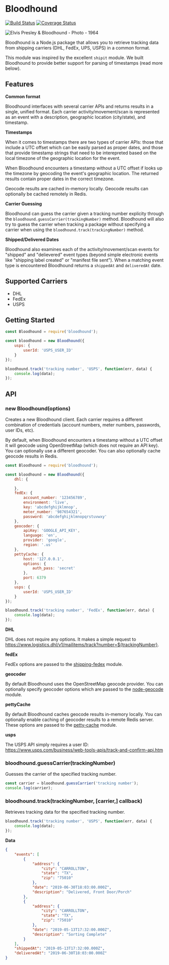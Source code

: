 # Bloodhound

[![Build Status](https://travis-ci.org/mediocre/bloodhound.svg?branch=master)](https://travis-ci.org/mediocre/bloodhound)
[![Coverage Status](https://coveralls.io/repos/github/mediocre/bloodhound/badge.svg)](https://coveralls.io/github/mediocre/bloodhound)

![Elvis Presley & Bloodhound - Photo - 1964](https://res.cloudinary.com/mediocre/image/upload/v1562632498/rpkudq0xpyysdty9nkzk.jpg)

Bloodhound is a Node.js package that allows you to retrieve tracking data from shipping carriers (DHL, FedEx, UPS, USPS) in a common format.

This module was inspired by the excellent `shipit` module. We built Bloodhound to provide better support for parsing of timestamps (read more below).

## Features

**Common format** 

Bloodhound interfaces with several carrier APIs and returns results in a single, unified format.
Each carrier activity/movement/scan is represented as an event with a description, geographic location (city/state), and timestamp.

**Timestamps**

When it comes to timestamps there are two types of carrier APIs: those that include a UTC offset which can be easily parsed as proper dates, and those that provide timestamp strings that need to be interepreted based on the local timezone of the geographic location for the event.

When Bloodhound encounters a timestamp without a UTC offset if looks up the timezone by geocoding the event's geographic location. The returned results contain proper dates in the correct timezone.

Geocode results are cached in-memory locally. Geocode results can optionally be cached remotely in Redis.

**Carrier Guessing**

Bloodhound can guess the carrier given a tracking number explicity through the `bloodhound.guessCarrier(trackingNumber)` method. Bloodhound will also try to guess the carrier when tracking a package without specifying a carrier when using the `bloodhound.track(trackingNumber)` method.

**Shipped/Delivered Dates**

Bloodhound also examines each of the activity/movement/scan events for "shipped" and "delievered" event types (beyond simple electronic events like "shipping label created" or "manifest file sent"). When a matching event type is encountered Bloodhound returns a `shippedAt` and `deliveredAt` date.

## Supported Carriers
- DHL
- FedEx
- USPS

## Getting Started

```javascript
const Bloodhound = require('bloodhound');

const bloodhound = new Bloodhound({
    usps: {
        userId: 'USPS_USER_ID'
    }
});

bloodhound.track('tracking number', 'USPS', function(err, data) {
    console.log(data);
});
```

## API

### new Bloodhound(options)

Creates a new Bloodhound client. Each carrier requires a different combination of credentials (account numbers, meter numbers, passwords, user IDs, etc).

By default, when Bloodhound encounters a timestamp without a UTC offset it will geocode using OpenStreetMap (which does not require an API key). You can optionally use a different geocoder. You can also optionally cache geocode results in Redis.

```javascript
const Bloodhound = require('bloodhound');

const bloodhound = new Bloodhound({
    dhl: {

    },
    fedEx: {
        account_number: '123456789',
        environment: 'live',
        key: 'abcdefghijklmnop',
        meter_number: '987654321',
        password: 'abcdefghijklmnopqrstuvwxy'
    },
    geocoder: {
        apiKey: 'GOOGLE_API_KEY',
        language: 'en',
        provider: 'google',
        region: '.us'
    },
    pettyCache: {
        host: '127.0.0.1',
        options: {
            auth_pass: 'secret'
        },
        port: 6379
    },
    usps: {
        userId: 'USPS_USER_ID'
    }
});

bloodhound.track('tracking number', 'FedEx', function(err, data) {
    console.log(data);
});
```

**DHL**

DHL does not require any options. It makes a simple request to https://www.logistics.dhl/v1/mailitems/track?number=${trackingNumber}.

**fedEx**

FedEx options are passed to the [shipping-fedex](https://www.npmjs.com/package/shipping-fedex) module.

**geocoder**

By default Bloodhound uses the OpenStreetMap geocode provider. You can optionally specify geocoder options which are passed to the [node-geocode](https://www.npmjs.com/package/node-geocoder) module.

**pettyCache**

By default Bloodhound caches geocode results in-memory locally. You can optionally enable caching of geocoder results to a remote Redis server. These options are passed to the [petty-cache](https://www.npmjs.com/package/petty-cache) module.

**usps**

The USPS API simply requires a user ID: https://www.usps.com/business/web-tools-apis/track-and-confirm-api.htm

### bloodhound.guessCarrier(trackingNumber)

Guesses the carrier of the specified tracking number.

```javascript
const carrier = bloodhound.guessCarrier('tracking number');
console.log(carrier);

```

### bloodhound.track(trackingNumber, [carrier,] callback)

Retrieves tracking data for the specified tracking number.

```javascript
bloodhound.track('tracking number', 'USPS', function(err, data) {
    console.log(data);
});
```

**Data**
```json
{
    "events": [
        {
            "address": {
                "city": "CARROLLTON", 
                "state": "TX", 
                "zip": "75010"
            },
            "date": "2019-06-30T18:03:00.000Z",
            "description": "Delivered, Front Door/Porch"
        },
        {
            "address": {
                "city": "CARROLLTON", 
                "state": "TX", 
                "zip": "75010"
            },
            "date": "2019-05-13T17:32:00.000Z",
            "description": "Sorting Complete"
        }
    ],
    "shippedAt": "2019-05-13T17:32:00.000Z",
    "deliveredAt": "2019-06-30T18:03:00.000Z"
}
```